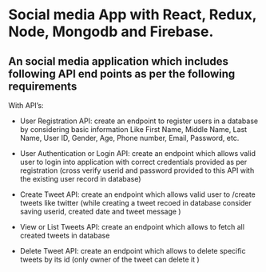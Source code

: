 # Social media App with React, Redux, Node, Mongodb and Firebase.
## An social media application which includes following API end points as per the following requirements

With API’s:
- User Registration API: create an endpoint to register users in a database by considering basic information Like First Name, Middle Name, Last Name, User ID, Gender, Age, Phone number, Email, Password, etc.
                                                   
- User Authentication or Login API: create an endpoint which allows valid user to login into application with correct credentials provided as per registration (cross verify userid and password provided to this API with the existing user record in database)
                           
- Create Tweet API: create an endpoint which allows valid user to /create tweets like twitter (while creating a tweet recoed in database consider saving userid, created date and tweet message )
    
- View or List Tweets API: create an endpoint which allows to fetch all created tweets in database

- Delete Tweet API: create an endpoint which allows to delete specific tweets by its id (only owner of the tweet can delete it )
